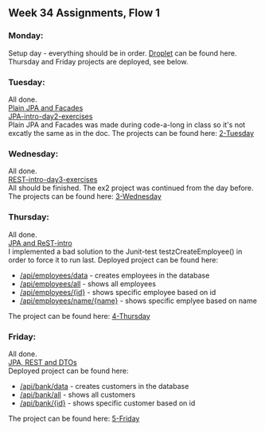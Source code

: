 ## Week 34 Assignments, Flow 1

### Monday:
Setup day - everything should be in order. [Droplet](http://camillastaunstrup.dk:8080/) can be found here. Thursday and Friday projects are deployed, see below. 

### Tuesday:
All done.  
[Plain JPA and Facades](https://docs.google.com/document/d/1Uib8GtBXmQZJ9x5tqXXHt1UYkkRPo9zKwugWa87bzUI/edit#)  
[JPA-intro-day2-exercises](https://docs.google.com/document/d/1JVXSMz_pw-Fnsid6Eihpam8P2eMd9phqwTQOFRzvrug/edit)  
Plain JPA and Facades was made during code-a-long in class so it's not excatly the same as in the doc. The projects can be found here: [2-Tuesday](https://github.com/Castau/Week-34-Assignments/tree/master/2-Tuesday)

### Wednesday:
All done.  
[REST-intro-day3-exercises](https://docs.google.com/document/d/1gdtrSIb_RiEE3qv5hPwrzBrNaowHA-MPFXR8LP9CKJk/edit)  
All should be finished. The ex2 project was continued from the day before. The projects can be found here: [3-Wednesday](https://github.com/Castau/Week-34-Assignments/tree/master/3-Wednesday)

### Thursday:
All done.  
[JPA and ReST-intro](https://docs.google.com/document/d/1c4uti7oLiipp1Sdny9Rwc1aOStfn9aasmWhhhzuTQS8/edit)  
I implemented a bad solution to the Junit-test testzCreateEmployee() in order to force it to run last. Deployed project can be found here:
* [/api/employees/data](http://camillastaunstrup.dk:8080/jpa_rest_startup-1.0/api/employees/data) - creates employees in the database
* [/api/employees/all](http://camillastaunstrup.dk:8080/jpa_rest_startup-1.0/api/employees/all) - shows all employees
* [/api/employees/{id}](http://camillastaunstrup.dk:8080/jpa_rest_startup-1.0/api/employees/4) - shows specific employee based on id
* [/api/employees/name/{name}](http://camillastaunstrup.dk:8080/jpa_rest_startup-1.0/api/employees/name/Gerda%20Karlsen) - shows specific emplyee based on name

The project can be found here: [4-Thursday](https://github.com/Castau/Week-34-Assignments/tree/master/4-Thursday/week1-simple-jpa-rest)

### Friday:
All done.  
[JPA, REST and DTOs](https://docs.google.com/document/d/1HdHiORGNyteRpn7MoOixowxL10LQuUHt9XxAKtL9r0o/edit)  
Deployed project can be found here: 
* [/api/bank/data](http://camillastaunstrup.dk:8080/friday34-1.0/api/bank/data) - creates customers in the database
* [/api/bank/all](http://camillastaunstrup.dk:8080/friday34-1.0/api/bank/all) - shows all customers
* [/api/bank/{id}](http://camillastaunstrup.dk:8080/friday34-1.0/api/bank/1) - shows specific customer based on id

The project can be found here: [5-Friday](https://github.com/Castau/Week-34-Assignments/tree/master/5-Friday/friday)
